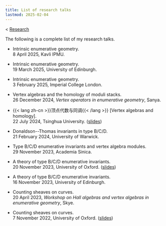```yaml
---
title: List of research talks
lastmod: 2025-02-04
---
```


< [Research](/research)

The following is a complete list of my research talks.

- Intrinsic enumerative geometry.\
  8 April 2025, Kavli IPMU.

- Intrinsic enumerative geometry.\
  19 March 2025, University of Edinburgh.

- Intrinsic enumerative geometry.\
  3 February 2025, Imperial College London.

- Vertex algebras and the homology of moduli stacks.\
  26 December 2024, _Vertex operators in enumerative geometry_, Sanya.

- {{< lang zh-cn >}}顶点代数与同调{{< /lang >}}
  \[Vertex algebras and homology\].\
  22 July 2024, Tsinghua University. ([slides](/pdf/20240722-tsinghua.pdf))

- Donaldson--Thomas invariants in type B/C/D.\
  21 February 2024, University of Warwick.

- Type B/C/D enumerative invariants and vertex algebra modules.\
  29 November 2023, Academia Sinica.

- A theory of type B/C/D enumerative invariants.\
  20 November 2023, University of Oxford.
  ([slides](/pdf/20231120-self-dual.pdf))

- A theory of type B/C/D enumerative invariants.\
  16 November 2023, University of Edinburgh.

- Counting sheaves on curves.\
  20 April 2023, _Workshop on Hall algebras and vertex algebras in enumerative geometry_, Skye.

- Counting sheaves on curves.\
  7 November 2022, University of Oxford.
  ([slides](/pdf/20221107-curves.pdf))
